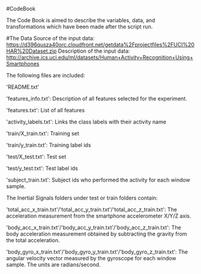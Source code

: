 #CodeBook

The Code Book is aimed to describe the variables, data, and transformations which have been made after the script run.

#The Data
Source of the input data: https://d396qusza40orc.cloudfront.net/getdata%2Fprojectfiles%2FUCI%20HAR%20Dataset.zip
Description of the input data: http://archive.ics.uci.edu/ml/datasets/Human+Activity+Recognition+Using+Smartphones

The following files are included:

'README.txt'

'features_info.txt': Description of all features selected for the experiment.

'features.txt': List of all features

'activity_labels.txt': Links the class labels with their activity name

'train/X_train.txt': Training set

'train/y_train.txt': Training label ids

'test/X_test.txt': Test set

'test/y_test.txt': Test label ids

'subject_train.txt': Subject ids who performed the activity for each window sample. 

The Inertial Signals folders under test or train folders contain:

'total_acc_x_train.txt'/'total_acc_y_train.txt'/'total_acc_z_train.txt': The acceleration measurement from the smartphone accelerometer X/Y/Z axis.

'body_acc_x_train.txt'/'body_acc_y_train.txt'/'body_acc_z_train.txt': The body acceleration measurement obtained by subtracting the gravity from the total acceleration.

'body_gyro_x_train.txt'/'body_gyro_y_train.txt'/'body_gyro_z_train.txt': The angular velocity vector measured by the gyroscope for each window sample. The units are radians/second.
